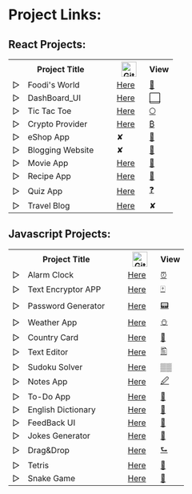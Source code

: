 # Project Links:

## React Projects: 

<table align="center">
      <tr>
        <th></th>
        <th>Project Title &nbsp;&nbsp;&nbsp;&nbsp;&nbsp;&nbsp;</th>
        <th>
    <img src="https://www.freeiconspng.com/uploads/github-cat-in-a-circle-icon-21.png" width="30" height="30" alt="Github Icon" />
        </th>
        <th>View</th>
      </tr>
        <tr>
        <td>▷</td>
        <td>Foodi's World &nbsp;&nbsp;&nbsp;&nbsp;&nbsp;&nbsp;</td>
        <td><a href="https://github.com/replyre/FoodisWorld">Here</a> &nbsp;&nbsp;</td>
        <td><a href="https://foodisworld.web.app/">  🍔</a></td>
      </tr>
        <tr>
        <td>▷</td>
        <td>DashBoard_UI &nbsp;&nbsp;&nbsp;&nbsp;&nbsp;&nbsp;</td>
        <td><a href="https://github.com/replyre/DashBoard_UI">Here</a> &nbsp;&nbsp;</td>
        <td><a href="https://dashboard-replyre.web.app/"> ⬜</a></td>
      </tr>
      <tr>
        <td>▷</td>
        <td>Tic Tac Toe &nbsp;&nbsp;&nbsp;&nbsp;&nbsp;&nbsp;</td>
        <td><a href="https://github.com/replyre/Tic_Tac_Toe-React">Here</a> &nbsp;&nbsp;</td>
        <td><a href="https://replyre.github.io/Tic_Tac_Toe-React/"> 🞅</a></td>
      </tr>
       <tr>
        <td>▷</td>
        <td>Crypto Provider &nbsp;&nbsp;&nbsp;&nbsp;&nbsp;&nbsp;</td>
        <td><a href="https://github.com/replyre/Crypto_info">Here</a> &nbsp;&nbsp;</td>
        <td><a href="https://crypto-provider.web.app/"> ₿</a></td>
      </tr>
      <tr>
        <td>▷</td>
        <td>eShop App &nbsp;&nbsp;&nbsp;&nbsp;&nbsp;&nbsp;</td>
        <td>✘ &nbsp;&nbsp;</td>
        <td><a href="https://eshop-replyr.web.app/"> 🛒</a></td>
      </tr>
      <tr>
        <td>▷</td>
        <td>Blogging Website &nbsp;&nbsp;&nbsp;&nbsp;&nbsp;&nbsp;</td>
        <td>✘ &nbsp;&nbsp;</td>
        <td><a href="https://replyre.github.io/blog/"> 📃</a></td>
      </tr>
      <tr>
        <td>▷</td>
        <td>Movie App &nbsp;&nbsp;&nbsp;&nbsp;&nbsp;&nbsp;</td>
        <td>
          <a href="https://github.com/replyre/Movie_App">Here</a> &nbsp;&nbsp;
        </td>
        <td><a href="https://movieapp-replyre.web.app/">🎥</a></td>
      </tr>
      <tr>
        <td>▷</td>
        <td>Recipe App &nbsp;&nbsp;&nbsp;&nbsp;&nbsp;&nbsp;</td>
        <td>
          <a href="https://github.com/replyre/Recipe_App">Here</a> &nbsp;&nbsp;
        </td>
        <td><a href="https://recipe-app-872e3.web.app/"> 🍳</a></td>
      </tr>
      <tr>
        <td>▷</td>
        <td>Quiz App &nbsp;&nbsp;&nbsp;&nbsp;&nbsp;&nbsp;</td>
        <td>
          <a href="https://github.com/replyre/React-Quiz-App">Here</a>
          &nbsp;&nbsp;
        </td>
        <td><a href="https://replyre.github.io/React-Quiz-App/"> ❓</a></td>
      </tr>
       <td>▷</td>
        <td>Travel Blog &nbsp;&nbsp;&nbsp;&nbsp;&nbsp;&nbsp;</td>
        <td>
          <a href="https://github.com/replyre/travelBlog">Here</a>
          &nbsp;&nbsp;
        </td>
        <td>✘ </td>
      </tr>
    </table>

## Javascript Projects:

 <table align="center">
      <tr>
        <th></th>
        <th>Project Title &nbsp;&nbsp;&nbsp;&nbsp;&nbsp;&nbsp;</th>
        <th>
    <img src="https://www.freeiconspng.com/uploads/github-cat-in-a-circle-icon-21.png" width="30" height="30" alt="Github Icon" />
        </th>
        <th>View</th>
      </tr>
        <tr>
        <td>▷</td>
        <td>Alarm Clock &nbsp;&nbsp;&nbsp;&nbsp;&nbsp;&nbsp;</td>
        <td>
          <a href="https://github.com/replyre/AlarmClock">Here</a>
          &nbsp;&nbsp;
        </td>
        <td><a href="https://replyre.github.io/AlarmClock/"> ⏰</a></td>
      </tr>
       <tr>
        <td>▷</td>
        <td>Text Encryptor APP &nbsp;&nbsp;&nbsp;&nbsp;&nbsp;&nbsp;</td>
        <td>
          <a href="https://github.com/replyre/TextEncryptorApp">Here</a>
          &nbsp;&nbsp;
        </td>
        <td><a href="https://replyre.github.io/TextEncryptorApp/"> 🀄</a></td>
      </tr>
         <tr>
        <td>▷</td>
        <td>Password Generator &nbsp;&nbsp;&nbsp;&nbsp;&nbsp;&nbsp;</td>
        <td>
          <a href="https://github.com/replyre/PasswordGenerator">Here</a>
          &nbsp;&nbsp;
        </td>
        <td><a href="https://replyre.github.io/PasswordGenerator/"> 📟</a></td>
      </tr>
        <tr>
        <td>▷</td>
        <td>Weather App &nbsp;&nbsp;&nbsp;&nbsp;&nbsp;&nbsp;</td>
        <td>
          <a href="https://github.com/replyre/WeatherAPP">Here</a>
          &nbsp;&nbsp;
        </td>
        <td><a href="https://replyre.github.io/WeatherAPP/"> ⛄</a></td>
      </tr>
        <tr>
        <td>▷</td>
        <td>Country Card &nbsp;&nbsp;&nbsp;&nbsp;&nbsp;&nbsp;</td>
        <td>
          <a href="https://github.com/replyre/country_info_provider">Here</a>
          &nbsp;&nbsp;
        </td>
        <td><a href="https://replyre.github.io/country_info_provider/"> 🗾</a></td>
      </tr>
        <tr>
        <td>▷</td>
        <td>Text Editor &nbsp;&nbsp;&nbsp;&nbsp;&nbsp;&nbsp;</td>
        <td>
          <a href="https://github.com/replyre/TextEditor">Here</a>
          &nbsp;&nbsp;
        </td>
        <td><a href="https://replyre.github.io/TextEditor/"> 🖺</a></td>
      </tr>
        <tr>
        <td>▷</td>
        <td>Sudoku Solver &nbsp;&nbsp;&nbsp;&nbsp;&nbsp;&nbsp;</td>
        <td>
          <a href="https://github.com/replyre/Sudoku_Solver/">Here</a>
          &nbsp;&nbsp;
        </td>
        <td><a href="https://replyre.github.io/Sudoku_Solver/"> ▒▒</a></td>
      </tr>
        <tr>
        <td>▷</td>
        <td>Notes App &nbsp;&nbsp;&nbsp;&nbsp;&nbsp;&nbsp;</td>
        <td>
          <a href="https://github.com/replyre/Notes_APP">Here</a>
          &nbsp;&nbsp;
        </td>
        <td><a href="https://replyre.github.io/Notes_APP/"> 🖉</a></td>
      </tr>
       <tr>
        <td>▷</td>
        <td>To-Do App &nbsp;&nbsp;&nbsp;&nbsp;&nbsp;&nbsp;</td>
        <td>
          <a href="https://github.com/replyre/Todo_App">Here</a>
          &nbsp;&nbsp;
        </td>
        <td><a href="https://replyre.github.io/Todo_App/"> 🔖</a></td>
      </tr>
      <tr>
        <td>▷</td>
        <td>English Dictionary &nbsp;&nbsp;&nbsp;&nbsp;&nbsp;&nbsp;</td>
        <td>
          <a href="https://github.com/replyre/Eng_Dictionary">Here</a>
          &nbsp;&nbsp;
        </td>
        <td><a href="https://replyre.github.io/Eng_Dictionary/"> 📓</a></td>
      </tr>
      <tr>
        <td>▷</td>
        <td>FeedBack UI &nbsp;&nbsp;&nbsp;&nbsp;&nbsp;&nbsp;</td>
        <td>
          <a href="https://replyre.github.io/Feedback_UI/">Here</a>
          &nbsp;&nbsp;
        </td>
        <td><a href="https://github.com/replyre/Feedback_UI"> 🔢</a></td>
      </tr>
      <tr>
        <td>▷</td>
        <td>Jokes Generator &nbsp;&nbsp;&nbsp;&nbsp;&nbsp;&nbsp;</td>
        <td>
          <a href="https://github.com/replyre/DadJokes">Here</a> &nbsp;&nbsp;
        </td>
        <td><a href="https://dadjokes-a0d8c.web.app/"> 🤣</a></td>
      </tr>
      <tr>
        <td>▷</td>
        <td>Drag&Drop &nbsp;&nbsp;&nbsp;&nbsp;&nbsp;&nbsp;</td>
        <td>
          <a href="https://github.com/replyre/DragDrop">Here</a> &nbsp;&nbsp;
        </td>
        <td><a href="https://replyre.github.io/DragDrop/"> ⮑</a></td>
      </tr>
      <tr>
        <td>▷</td>
        <td>Tetris &nbsp;&nbsp;&nbsp;&nbsp;&nbsp;&nbsp;</td>
        <td>
          <a href="https://github.com/replyre/tetris-game">Here</a> &nbsp;&nbsp;
        </td>
        <td><a href="https://replyre.github.io/tetris-game/">💠</a></td>
      </tr>
      <tr>
        <td>▷</td>
        <td>Snake Game &nbsp;&nbsp;&nbsp;&nbsp;&nbsp;&nbsp;</td>
        <td>
          <a href="https://github.com/replyre/snake-game">Here</a> &nbsp;&nbsp;
        </td>
        <td><a href="https://replyre.github.io/snake-game/">🐍</a></td>
      </tr>
    </table>

